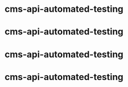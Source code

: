 # cms-api-automated-testing
# cms-api-automated-testing
# cms-api-automated-testing
# cms-api-automated-testing
